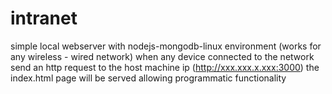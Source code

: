# intranet
simple local webserver with nodejs-mongodb-linux environment (works for any wireless - wired network) when any device connected to the network send an http request to the host machine ip (http://xxx.xxx.x.xxx:3000) the index.html page will be served allowing programmatic functionality 
